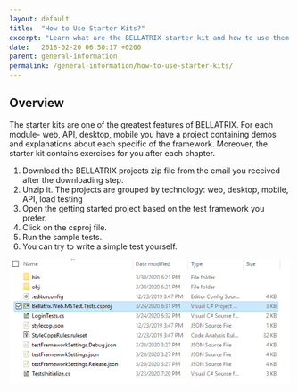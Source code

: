 ```yaml
---
layout: default
title:  "How to Use Starter Kits?"
excerpt: "Learn what are the BELLATRIX starter kit and how to use them."
date:   2018-02-20 06:50:17 +0200
parent: general-information
permalink: /general-information/how-to-use-starter-kits/
---
```

Overview
--------
The starter kits are one of the greatest features of BELLATRIX. For each module- web, API, desktop, mobile you have a project containing demos and explanations about each specific of the framework. Moreover, the starter kit contains exercises for you after each chapter.
1. Download the BELLATRIX projects zip file from the email you received after the downloading step.
2. Unzip it. The projects are grouped by technology: web, desktop, mobile, API, load testing
3. Open the getting started project based on the test framework you prefer.
4. Click on the csproj file.
5. Run the sample tests.
6. You can try to write a simple test yourself.

![Open csproj](images/open-csproj.png)